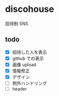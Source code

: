 # discohouse

招待制 SNS

## todo

- [x] 招待した人を表示
- [x] github での表示
- [x] 画像 upload
- [x] 情報修正
- [x] デザイン
- [ ] 例外ハンドリング
- [ ] header
